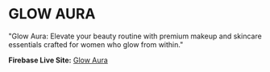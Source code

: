 # GLOW AURA

"Glow Aura: Elevate your beauty routine with premium makeup and skincare essentials crafted for women who glow from within."

**Firebase Live Site:** [Glow Aura](https://glow-aura.web.app)

